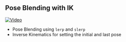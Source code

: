 ## Pose Blending with IK

[![Video](http://img.youtube.com/vi/D1szYF8s9AU/0.jpg)](https://youtu.be/D1szYF8s9AU?t=0s)

- Pose Blending using `lerp` and `slerp`
- Inverse Kinematics for setting the initial and last pose

